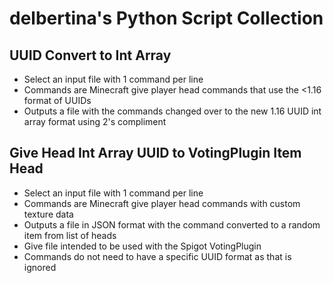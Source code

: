 # delbertina's Python Script Collection

## UUID Convert to Int Array
- Select an input file with 1 command per line
- Commands are Minecraft give player head commands that use the <1.16 format of UUIDs
- Outputs a file with the commands changed over to the new 1.16 UUID int array format using 2's compliment

## Give Head Int Array UUID to VotingPlugin Item Head
- Select an input file with 1 command per line
- Commands are Minecraft give player head commands with custom texture data
- Outputs a file in JSON format with the command converted to a random item from list of heads
- Give file intended to be used with the Spigot VotingPlugin
- Commands do not need to have a specific UUID format as that is ignored
